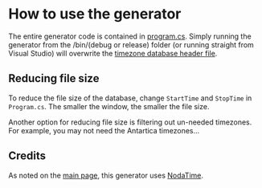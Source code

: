 ﻿# How to use the generator

The entire generator code is contained in [program.cs](program.cs). Simply running the generator from the /bin/(debug or release) folder (or running straight from Visual Studio) will overwrite the [timezone database header file](../inc/timezone_database.h). 

## Reducing file size
To reduce the file size of the database, change `StartTime` and `StopTime` in `Program.cs`.  The smaller the window, the smaller the file size. 

Another option for reducing file size is filtering out un-needed timezones. For example, you may not need the Antartica timezones...

## Credits
As noted on the [main page](../), this generator uses [NodaTime](https://nodatime.org/). 